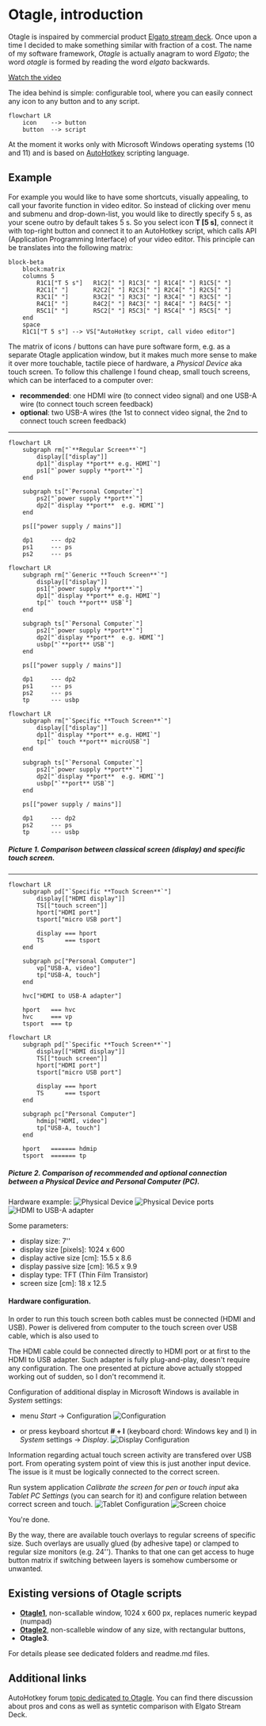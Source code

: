 # Otagle, introduction
Otagle is inspaired by commercial product [Elgato stream deck](https://www.elgato.com/us/en/s/welcome-to-stream-deck). Once upon a time I decided to make something similar with fraction of a cost. The name of my software framework, *Otagle* is actually anagram to word *Elgato*; the word *otagle* is formed by reading the word *elgato* backwards.

[Watch the video](https://youtu.be/5zKbTOXBqEs)

The idea behind is simple: configurable tool, where you can easily connect any icon to any button and to any script.

```mermaid
flowchart LR
    icon    --> button
    button  --> script
```

At the moment it works only with Microsoft Windows operating systems (10 and 11) and is based on [AutoHotkey](https://www.autohotkey.com/docs/AutoHotkey.htm) scripting language.

## Example

For example you would like to have some shortcuts, visually appealing, to call your favorite function in video editor. So instead of clicking over menu and submenu and drop-down-list, you would like to directly specify 5 s, as your scene outro by default takes 5 s. So you select icon **T [5 s]**, connect it with top-right button and connect it to an AutoHotkey script, which calls API (Application Programming Interface) of your video editor. This principle can be translates into the following matrix: 

```mermaid
block-beta
	block:matrix
    columns 5
    	R1C1["T 5 s"]	R1C2[" "] R1C3[" "] R1C4[" "] R1C5[" "]
    	R2C1[" "] 		R2C2[" "] R2C3[" "] R2C4[" "] R2C5[" "]
    	R3C1[" "]		R3C2[" "] R3C3[" "] R3C4[" "] R3C5[" "]
    	R4C1[" "]		R4C2[" "] R4C3[" "] R4C4[" "] R4C5[" "]
    	R5C1[" "]		R5C2[" "] R5C3[" "] R5C4[" "] R5C5[" "]
	end
	space
	R1C1["T 5 s"] --> VS["AutoHotkey script, call video editor"]
```

The matrix of icons / buttons can have pure software form, e.g. as a separate Otagle application window, but it makes much more sense to make it over more touchable, tactile piece of hardware, a *Physical Device* aka touch screen. To follow this challenge I found cheap, small touch screens, which can be interfaced to a computer over: 
- **recommended**: one HDMI wire (to connect video signal) and one USB-A wire (to connect touch screen feedback)
- **optional**: two USB-A wires (the 1st to connect video signal, the 2nd to connect touch screen feedback)

---

```mermaid
flowchart LR
	subgraph rm["`**Regular Screen**`"]
		display[["display"]]
		dp1["`display **port** e.g. HDMI`"]
		ps1["`power supply **port**`"]
	end

	subgraph ts["`Personal Computer`"]
		ps2["`power supply **port**`"]
		dp2["`display **port**  e.g. HDMI`"]
	end

	ps[["power supply / mains"]]

	dp1 	--- dp2
	ps1		--- ps
	ps2		--- ps
```

```mermaid
flowchart LR
	subgraph rm["`Generic **Touch Screen**`"]
		display[["display"]]
		ps1["`power supply **port**`"]
		dp1["`display **port** e.g. HDMI`"]
		tp["` touch **port** USB`"]
	end

	subgraph ts["`Personal Computer`"]
		ps2["`power supply **port**`"]
		dp2["`display **port**  e.g. HDMI`"]
		usbp["`**port** USB`"]
	end

	ps[["power supply / mains"]]

	dp1 	--- dp2
	ps1		--- ps
	ps2		--- ps
	tp		--- usbp
```

```mermaid
flowchart LR
	subgraph rm["`Specific **Touch Screen**`"]
		display[["display"]]
		dp1["`display **port** e.g. HDMI`"]
		tp["` touch **port** microUSB`"]
	end

	subgraph ts["`Personal Computer`"]
		ps2["`power supply **port**`"]
		dp2["`display **port**  e.g. HDMI`"]
		usbp["`**port** USB`"]
	end

	ps[["power supply / mains"]]

	dp1 	--- dp2
	ps2		--- ps
	tp		--- usbp
```

##### Picture 1. Comparison between classical screen (display) and specific touch screen.

---

```mermaid
flowchart LR
	subgraph pd["`Specific **Touch Screen**`"]
		display[["HDMI display"]]
		TS[["touch screen"]]
		hport["HDMI port"]
		tsport["micro USB port"]

		display === hport
		TS 		=== tsport
	end
	
	subgraph pc["Personal Computer"]
		vp["USB-A, video"]
		tp["USB-A, touch"]
	end
	
	hvc["HDMI to USB-A adapter"]

	hport 	=== hvc
	hvc 	=== vp
	tsport 	=== tp
```

```mermaid
flowchart LR
	subgraph pd["`Specific **Touch Screen**`"]
		display[["HDMI display"]]
		TS[["touch screen"]]
		hport["HDMI port"]
		tsport["micro USB port"]

		display === hport
		TS 		=== tsport
	end

	subgraph pc["Personal Computer"]
		hdmip["HDMI, video"]
		tp["USB-A, touch"]
	end
	
	hport 	======= hdmip
	tsport 	======= tp
```

##### Picture 2. Comparison of recommended and optional connection between a **Physical Device** and Personal Computer (PC).

Hardware example:
![Physical Device](/pictures/IMG_5520_PhysicalDevice_zm.jpg)
![Physical Device ports](/pictures/IMG_5521_PhysicalDevicePorts_zm.jpg)
![HDMI to USB-A adapter](/pictures/IMG_5522_Adapter_zm.jpg)

Some parameters:
- display size: 7''
- display size [pixels]: 1024 x 600
- display active size [cm]: 15.5 x 8.6
- display passive size [cm]: 16.5 x 9.9
- display type: TFT (Thin Film Transistor)
- screen size [cm]: 18 x 12.5

#### Hardware configuration.
In order to run this touch screen both cables must be connected (HDMI and USB). Power is delivered from computer to the touch screen over USB cable, which is also used to 

The HDMI cable could be connected directly to HDMI port or at first to the HDMI to USB adapter. Such adapter is fully plug-and-play, doesn't require any configuration. The one presented at picture above actually stopped working out of sudden, so I don't recommend it.

Configuration of additional display in Microsoft Windows is available in *System* settings:
- menu *Start* → Configuration
![Configuration](/pictures/Configuration_zm.png)

- or press keyboard shortcut **# + I** (keyboard chord: Windows key and I) in *System* settings → *Display*.
![Display Configuration](/pictures/DisplayConfiguration_zm.png)

Information regarding actual touch screen activity are transfered over USB port. From operating system point of view this is just another input device. The issue is it must be logically connected to the correct screen.

Run system application *Calibrate the screen for pen or touch input* aka *Tablet PC Settings* (you can search for it) and configure relation between correct screen and touch.
![Tablet Configuration](/pictures/TabletSettings.png)
![Screen choice](/pictures/ApproveSetting.png)

You're done.

By the way, there are available touch overlays to regular screens of specific size. Such overlays are usually glued (by adhesive tape) or clamped to regular size monitors (e.g. 24''). Thanks to that one can get access to huge button matrix if switching between layers is somehow cumbersome or unwanted.

## Existing versions of Otagle scripts

- [**Otagle1**](https://github.com/mslonik/Otagle/tree/master/Otagle1/README.md), non-scallable window, 1024 x 600 px, replaces numeric keypad (numpad)
- [**Otagle2**](https://github.com/mslonik/Otagle/tree/master/Otagle2/README.md), non-scalleble window of any size, with rectangular buttons, 
- **Otagle3**.

For details please see dedicated folders and readme.md files.

## Additional links

AutoHotkey forum [topic dedicated to Otagle](https://www.autohotkey.com/boards/viewtopic.php?t=69690). You can find there discussion about pros and cons as well as syntetic comparison with Elgato Stream Deck.